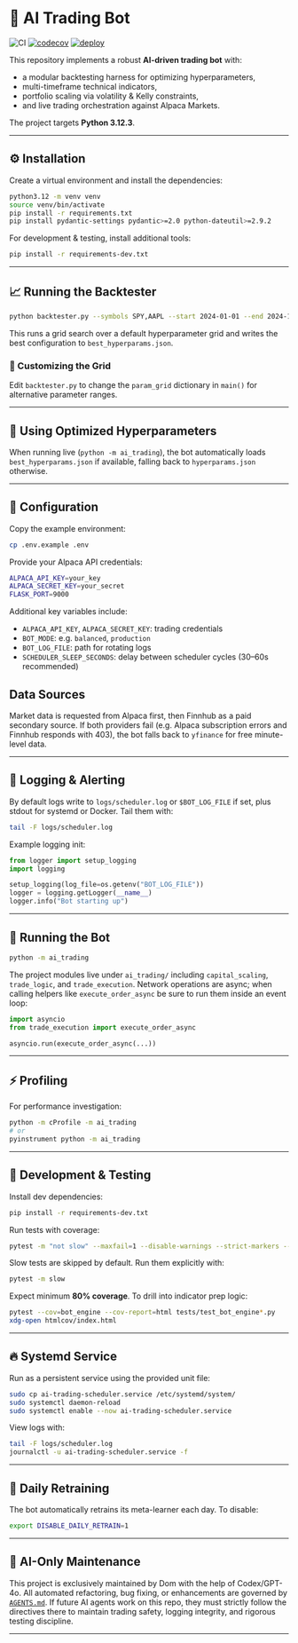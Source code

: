 # 🚀 AI Trading Bot

![CI](https://github.com/dmorazzini23/ai-trading-bot/actions/workflows/python-app.yml/badge.svg)
[![codecov](https://codecov.io/gh/dmorazzini23/ai-trading-bot/branch/main/graph/badge.svg)](https://codecov.io/gh/dmorazzini23/ai-trading-bot)
[![deploy](https://github.com/dmorazzini23/ai-trading-bot/actions/workflows/deploy.yml/badge.svg)](https://github.com/dmorazzini23/ai-trading-bot/actions/workflows/deploy.yml)

This repository implements a robust **AI-driven trading bot** with:

* a modular backtesting harness for optimizing hyperparameters,
* multi-timeframe technical indicators,
* portfolio scaling via volatility & Kelly constraints,
* and live trading orchestration against Alpaca Markets.

The project targets **Python 3.12.3**.

---

## ⚙️ Installation

Create a virtual environment and install the dependencies:

```bash
python3.12 -m venv venv
source venv/bin/activate
pip install -r requirements.txt
pip install pydantic-settings pydantic>=2.0 python-dateutil>=2.9.2
```

For development & testing, install additional tools:

```bash
pip install -r requirements-dev.txt
```

---

## 📈 Running the Backtester

```bash
python backtester.py --symbols SPY,AAPL --start 2024-01-01 --end 2024-12-31
```

This runs a grid search over a default hyperparameter grid and writes the best configuration to `best_hyperparams.json`.

### 🔧 Customizing the Grid

Edit `backtester.py` to change the `param_grid` dictionary in `main()` for alternative parameter ranges.

---

## 🚀 Using Optimized Hyperparameters

When running live (`python -m ai_trading`), the bot automatically loads `best_hyperparams.json` if available, falling back to `hyperparams.json` otherwise.

---

## 🔑 Configuration

Copy the example environment:

```bash
cp .env.example .env
```

Provide your Alpaca API credentials:

```bash
ALPACA_API_KEY=your_key
ALPACA_SECRET_KEY=your_secret
FLASK_PORT=9000
```

Additional key variables include:

* `ALPACA_API_KEY`, `ALPACA_SECRET_KEY`: trading credentials
* `BOT_MODE`: e.g. `balanced`, `production`
* `BOT_LOG_FILE`: path for rotating logs
* `SCHEDULER_SLEEP_SECONDS`: delay between scheduler cycles (30–60s recommended)


## Data Sources

Market data is requested from Alpaca first, then Finnhub as a paid secondary source. If both providers fail (e.g. Alpaca subscription errors and Finnhub responds with 403), the bot falls back to `yfinance` for free minute-level data.

---

## 📝 Logging & Alerting

By default logs write to `logs/scheduler.log` or `$BOT_LOG_FILE` if set, plus stdout for systemd or Docker. Tail them with:

```bash
tail -F logs/scheduler.log
```


Example logging init:

```python
from logger import setup_logging
import logging

setup_logging(log_file=os.getenv("BOT_LOG_FILE"))
logger = logging.getLogger(__name__)
logger.info("Bot starting up")
```

---

## 🤖 Running the Bot

```bash
python -m ai_trading
```

The project modules live under `ai_trading/` including `capital_scaling`,
`trade_logic`, and `trade_execution`. Network operations are async; when
calling helpers like `execute_order_async` be sure to run them inside an
event loop:

```python
import asyncio
from trade_execution import execute_order_async

asyncio.run(execute_order_async(...))
```


---

## ⚡ Profiling

For performance investigation:

```bash
python -m cProfile -m ai_trading
# or
pyinstrument python -m ai_trading
```

---

## 🧪 Development & Testing

Install dev dependencies:

```bash
pip install -r requirements-dev.txt
```

Run tests with coverage:

```bash
pytest -m "not slow" --maxfail=1 --disable-warnings --strict-markers --cov=ai_trading --cov-fail-under=80
```

Slow tests are skipped by default. Run them explicitly with:

```bash
pytest -m slow
```

Expect minimum **80% coverage**.
To drill into indicator prep logic:

```bash
pytest --cov=bot_engine --cov-report=html tests/test_bot_engine*.py
xdg-open htmlcov/index.html
```

---

## 🔥 Systemd Service

Run as a persistent service using the provided unit file:

```bash
sudo cp ai-trading-scheduler.service /etc/systemd/system/
sudo systemctl daemon-reload
sudo systemctl enable --now ai-trading-scheduler.service
```

View logs with:

```bash
tail -F logs/scheduler.log
journalctl -u ai-trading-scheduler.service -f
```

---

## 🔄 Daily Retraining

The bot automatically retrains its meta-learner each day. To disable:

```bash
export DISABLE_DAILY_RETRAIN=1
```

---

## 🤝 AI-Only Maintenance

This project is exclusively maintained by Dom with the help of Codex/GPT-4o.
All automated refactoring, bug fixing, or enhancements are governed by [`AGENTS.md`](./AGENTS.md).
If future AI agents work on this repo, they must strictly follow the directives there to maintain trading safety, logging integrity, and rigorous testing discipline.

---
